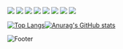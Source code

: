 <img src="https://img.shields.io/badge/Python-3776AB?style=for-the-badge&logo=Python&logoColor=white"> <img src="https://img.shields.io/badge/Java-007396?style=for-the-badge&logo=Java&logoColor=white"> <img src="https://img.shields.io/badge/Django-092E20?style=for-the-badge&logo=Django&logoColor=white"> <img src="https://img.shields.io/badge/Spring Boot-6DB33F?style=for-the-badge&logo=Spring Boot&logoColor=white"> 
<img src="https://img.shields.io/badge/Dart-0175C2?style=for-the-badge&logo=Dart&logoColor=white"> <img src="https://img.shields.io/badge/Flutter-02569B?style=for-the-badge&logo=Flutter&logoColor=white"> <img src="https://img.shields.io/badge/Qgis-589632?style=for-the-badge&logo=Qgis&logoColor=white"> <img src="https://img.shields.io/badge/PostgreSQL-4169E1?style=for-the-badge&logo=PostgreSQL&logoColor=white">

[![Top Langs](https://github-readme-stats.vercel.app/api/top-langs/?username=artdumb&layout=compact)](https://github.com/artdumb/github-readme-stats)[![Anurag's GitHub stats](https://github-readme-stats.vercel.app/api?username=artdumb&hide=contribs,issues)](https://github.com/artdumb/github-readme-stats)


![Footer](https://capsule-render.vercel.app/api?type=waving&color=auto&height=200&section=footer)
